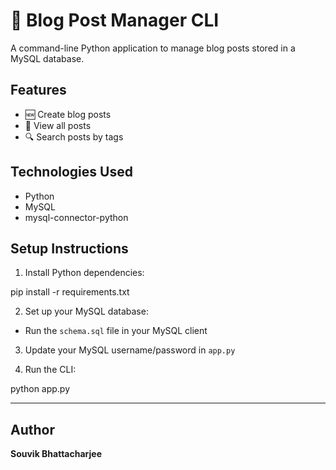 # 📝 Blog Post Manager CLI

A command-line Python application to manage blog posts stored in a MySQL database.

## Features
- 🆕 Create blog posts
- 📃 View all posts
- 🔍 Search posts by tags

## Technologies Used
- Python
- MySQL
- mysql-connector-python

## Setup Instructions

1. Install Python dependencies:

pip install -r requirements.txt


2. Set up your MySQL database:
- Run the `schema.sql` file in your MySQL client

3. Update your MySQL username/password in `app.py`

4. Run the CLI:	

python app.py


---

## Author
**Souvik Bhattacharjee**
